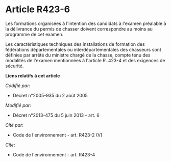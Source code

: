 # Article R423-6

Les formations organisées à l'intention des candidats à l'examen préalable à la délivrance du permis de chasser doivent
correspondre au moins au programme de cet examen. 

Les caractéristiques techniques des installations de formation des fédérations départementales ou interdépartementales des
chasseurs sont définies par arrêté du ministre chargé de la chasse, compte tenu des modalités de l'examen mentionnées à
l'article R. 423-4 et des exigences de sécurité.

**Liens relatifs à cet article**

_Codifié par_:

  - Décret n°2005-935 du 2 août 2005

_Modifié par_:

  - Décret n°2013-475 du 5 juin 2013 - art. 6

_Cité par_:

  - Code de l'environnement - art. R423-2 (V)

_Cite_:

  - Code de l'environnement - art. R423-4
